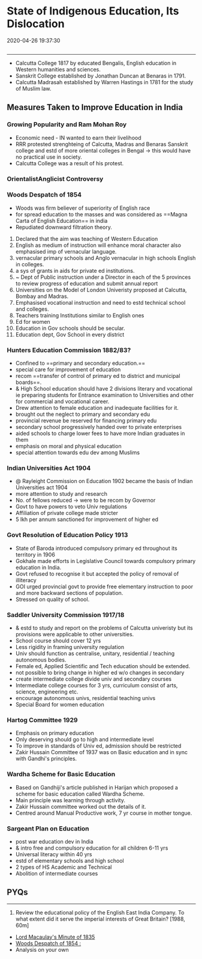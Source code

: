 # State of Indigenous Education, Its Dislocation

2020-04-26 19:37:30

```toc
```

---

- Calcutta College 1817 by educated Bengalis, English education in Western humanities and sciences.
- Sanskrit College established by Jonathan Duncan at Benaras in 1791.
- Calcutta Madrasah established by Warren Hastings in 1781 for the study of Muslim law.

## Measures Taken to Improve Education in India

### Growing Popularity and Ram Mohan Roy

- Economic need - IN wanted to earn their livelihood
- RRR protested strenghteing of Calcutta, Madras and Benaras Sanskrit college and estd of more oriental colleges in Bengal -> this would have no practical use in society.
- Calcutta College was a result of his protest.

### OrientalistAnglicist Controversy

### Woods Despatch of 1854

- Woods was firm believer of superiority of English race
- for spread education to the masses and was considered as ==Magna Carta of English Education== in india
- Repudiated downward filtration theory.
1. Declared that the aim was teaching of Western Education
2. English as medium of instruction will enhance moral character also emphasised imp of vernacular language.
3. vernacular primary schools and Anglo vernacular in high schools English in colleges.
4. a sys of grants in aids for private ed institutions.
5. ~ Dept of Public instruction under a Director in each of the 5 provinces to review progress of education and submit annual report
6. Universities on the Model of London Univeristy proposed at Calcutta, Bombay and Madras.
7. Emphasised vocational instruction and need to estd technical school and colleges.
8. Teachers training Institutions similar to English ones
9. Ed for women
10. Education in Gov schools should be secular.
11. Education dept, Gov School in every district

### Hunters Education Commission 1882/83?

- Confined to ==primary and secondary education.==
- special care for improvement of education
- recom ==transfer of control of primary ed to district and municipal boards==.
- & High School education should have 2 divisions literary and vocational ie preparing students for Entrance examination to Universities and other for commercial and vocational career.
- Drew attention to female education and inadequate facilities for it.
- brought out the neglect to primary and secondary edu
- provincial revenue be reserved for financing primary edu
- secondary school progressively handed over to private enterprises
- aided schools to charge lower fees to have more Indian graduates in them
- emphasis on moral and physical education
- special attention towards edu dev among Muslims

### Indian Universities Act 1904

- @ Rayleight Commission on Education 1902 became the basis of Indian Universities act 1904
- more attention to study and research
- No. of fellows reduced -> were to be recom by Governor
- Govt to have powers to veto Univ regulations
- Affiliation of private college made stricter
- 5 lkh per annum sanctioned for improvement of higher ed

### Govt Resolution of Education Policy 1913

- State of Baroda introduced compulsory primary ed throughout its territory in 1906
- Gokhale made efforts in Legislative Council towards compulsory primary education in India.
- Govt refused to recognise it but accepted the policy of removal of illiteracy
- GOI urged provincial govt to provide free elementary instruction to poor and more backward sections of population.
- Stressed on quality of school.

### Saddler University Commission 1917/18

- & estd to study and report on the problems of Calcutta univeristy but its provisions were applicable to other universities.
- School course should cover 12 yrs
- Less rigidity in framing university regulation
- Univ should function as centralise, unitary, residential / teaching autonomous bodies.
- Female ed, Applied Scientific and Tech education should be extended.
- not possible to bring change in higher ed w/o changes in secondary
- create intermediate college divide univ and secondary courses
- Intermediate college courses for 3 yrs, curriculum consist of arts, science, engineering etc.
- encourage autonomous univs, residential teaching univs
- Special Board for women education

### Hartog Committee 1929

- Emphasis on primary education
- Only deserving should go to high and intermediate level
- To improve in standards of Univ ed, admission should be restricted
- Zakir Hussain Committee of 1937 was on Basic education and in sync with Gandhi's principles.


### Wardha Scheme for Basic Education

- Based on Gandhiji's article published in Harijan which proposed a scheme for basic education called Wardha Scheme.
- Main principle was learning through activity.
- Zakir Hussain committee worked out the details of it.
- Centred around Manual Productive work, 7 yr course in mother tongue.

### Sargeant Plan on Education

- post war education dev in India
- & intro free and compulsory education for all children 6-11 yrs
- Universal literacy within 40 yrs
- estd of elementary schools and high school
- 2 types of HS Academic and Technical
- Abolition of intermediate courses

## PYQs

---

1. Review the educational policy of the English East India Company. To what extent did it serve the imperial interests of Great Britain? [1988, 60m]
- [Lord Macaulay's Minute of 1835](onenote:[[Orientalist]]%20Anglicist%20Controversy&section-id={B79FD829-FA0F-426F-B425-A852F19A4727}&page-id={3CCDEF23-4F1B-474E-B656-7FA1CD662E8B}&object-id={FF5936DA-C7FC-4393-A610-37D57759FC25}&13&base-path=https://d.docs.live.net/bbc8be5bd337910c/Documents/History%20Optional/Modern%20History/Part%20I/Social%5eJ%20Cultural%20Dev.one)
- [Woods Despatch of 1854 :](onenote:[[State]]%20of%20Indigenous%20education,%20its%20dislocation&section-id={B79FD829-FA0F-426F-B425-A852F19A4727}&page-id={247D9D87-0A28-4A98-9466-A635F2F62335}&object-id={5A06EBD3-E4B7-417C-94AA-090C1EDFCF97}&37&base-path=https://d.docs.live.net/bbc8be5bd337910c/Documents/History%20Optional/Modern%20History/Part%20I/Social%5eJ%20Cultural%20Dev.one)
- Analysis on your own
